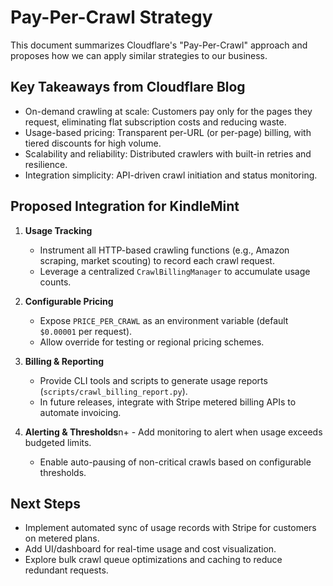 # Pay-Per-Crawl Strategy

This document summarizes Cloudflare's "Pay-Per-Crawl" approach and proposes how we can apply similar strategies to our business.

## Key Takeaways from Cloudflare Blog
- On-demand crawling at scale: Customers pay only for the pages they request, eliminating flat subscription costs and reducing waste.
- Usage-based pricing: Transparent per-URL (or per-page) billing, with tiered discounts for high volume.
- Scalability and reliability: Distributed crawlers with built-in retries and resilience.
- Integration simplicity: API-driven crawl initiation and status monitoring.

## Proposed Integration for KindleMint
1. **Usage Tracking**
   - Instrument all HTTP-based crawling functions (e.g., Amazon scraping, market scouting) to record each crawl request.
   - Leverage a centralized `CrawlBillingManager` to accumulate usage counts.

2. **Configurable Pricing**
   - Expose `PRICE_PER_CRAWL` as an environment variable (default `$0.00001` per request).
   - Allow override for testing or regional pricing schemes.

3. **Billing & Reporting**
   - Provide CLI tools and scripts to generate usage reports (`scripts/crawl_billing_report.py`).
   - In future releases, integrate with Stripe metered billing APIs to automate invoicing.

4. **Alerting & Thresholds**n+   - Add monitoring to alert when usage exceeds budgeted limits.
   - Enable auto-pausing of non-critical crawls based on configurable thresholds.

## Next Steps
- Implement automated sync of usage records with Stripe for customers on metered plans.
- Add UI/dashboard for real-time usage and cost visualization.
- Explore bulk crawl queue optimizations and caching to reduce redundant requests.

